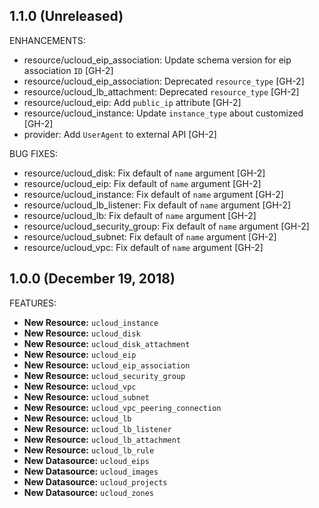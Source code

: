 ## 1.1.0 (Unreleased)

ENHANCEMENTS:

* resource/ucloud_eip_association: Update schema version for eip association `ID` [GH-2]
* resource/ucloud_eip_association: Deprecated `resource_type` [GH-2]
* resource/ucloud_lb_attachment: Deprecated `resource_type` [GH-2]
* resource/ucloud_eip: Add `public_ip` attribute [GH-2]
* resource/ucloud_instance: Update `instance_type` about customized [GH-2]
* provider: Add `UserAgent` to external API [GH-2]

BUG FIXES:

* resource/ucloud_disk: Fix default of `name` argument [GH-2]
* resource/ucloud_eip: Fix default of `name` argument [GH-2]
* resource/ucloud_instance: Fix default of `name` argument [GH-2]
* resource/ucloud_lb_listener: Fix default of `name` argument [GH-2]
* resource/ucloud_lb: Fix default of `name` argument [GH-2]
* resource/ucloud_security_group: Fix default of `name` argument [GH-2]
* resource/ucloud_subnet: Fix default of `name` argument [GH-2]
* resource/ucloud_vpc: Fix default of `name` argument [GH-2]

## 1.0.0 (December 19, 2018)

FEATURES:

* **New Resource:** `ucloud_instance`
* **New Resource:** `ucloud_disk`
* **New Resource:** `ucloud_disk_attachment`
* **New Resource:** `ucloud_eip`
* **New Resource:** `ucloud_eip_association`
* **New Resource:** `ucloud_security_group`
* **New Resource:** `ucloud_vpc`
* **New Resource:** `ucloud_subnet`
* **New Resource:** `ucloud_vpc_peering_connection`
* **New Resource:** `ucloud_lb`
* **New Resource:** `ucloud_lb_listener`
* **New Resource:** `ucloud_lb_attachment`
* **New Resource:** `ucloud_lb_rule`
* **New Datasource:** `ucloud_eips`
* **New Datasource:** `ucloud_images`
* **New Datasource:** `ucloud_projects`
* **New Datasource:** `ucloud_zones`
